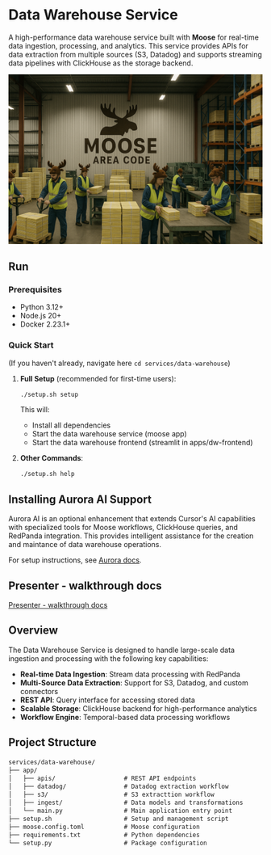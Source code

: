 # Data Warehouse Service

A high-performance data warehouse service built with **Moose** for real-time data ingestion, processing, and analytics. This service provides APIs for data extraction from multiple sources (S3, Datadog) and supports streaming data pipelines with ClickHouse as the storage backend.

![dw-logo.png](dw-logo.png)

## Run

### Prerequisites

- Python 3.12+
- Node.js 20+
- Docker 2.23.1+

### Quick Start

(If you haven't already, navigate here `cd services/data-warehouse`)

1. **Full Setup** (recommended for first-time users):
   ```bash
   ./setup.sh setup
   ```
   This will:
   - Install all dependencies
   - Start the data warehouse service (moose app)
   - Start the data warehouse frontend (streamlit in apps/dw-frontend)

2. **Other Commands**:
   ```bash
   ./setup.sh help
   ```

## Installing Aurora AI Support

Aurora AI is an optional enhancement that extends Cursor's AI capabilities with specialized tools for Moose workflows, ClickHouse queries, and RedPanda integration. This provides intelligent assistance for the creation and maintance of data warehouse operations.

For setup instructions, see [Aurora docs](https://docs.fiveonefour.com/aurora).

## Presenter - walkthrough docs

[Presenter - walkthrough docs](./docs/README.md)

## Overview

The Data Warehouse Service is designed to handle large-scale data ingestion and processing with the following key capabilities:

- **Real-time Data Ingestion**: Stream data processing with RedPanda
- **Multi-Source Data Extraction**: Support for S3, Datadog, and custom connectors
- **REST API**: Query interface for accessing stored data
- **Scalable Storage**: ClickHouse backend for high-performance analytics
- **Workflow Engine**: Temporal-based data processing workflows

## Project Structure

```
services/data-warehouse/
├── app/
│   ├── apis/                   # REST API endpoints
│   ├── datadog/                # Datadog extraction workflow
│   ├── s3/                     # S3 extracttion workflow
│   ├── ingest/                 # Data models and transformations
│   └── main.py                 # Main application entry point
├── setup.sh                    # Setup and management script
├── moose.config.toml           # Moose configuration
├── requirements.txt            # Python dependencies
└── setup.py                    # Package configuration
```
